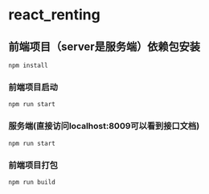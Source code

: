 # react_renting

## 前端项目（server是服务端）依赖包安装

```
npm install
```

### 前端项目启动

```
npm run start
```

### 服务端(直接访问localhost:8009可以看到接口文档)

```
npm run start
```

### 前端项目打包

```
npm run build
```

